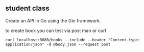 ## student class

Create an API in Go using the Gin framework.

to create book you can test via post man or curl

```
curl localhost:8080/books --include --header "Content-type: application/json" -d @body.json --request post
```

